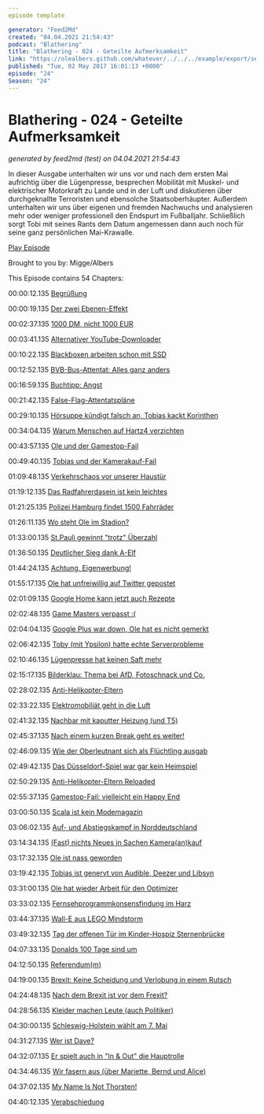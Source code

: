```yaml
---
episode template

generator: "Feed2Md"
created: "04.04.2021 21:54:43"
podcast: "Blathering"
title: "Blathering - 024 - Geteilte Aufmerksamkeit"
link: "https://olealbers.github.com/whatever/../../../example/export/seasons/2/2017/5/Blathering - 024 - Geteilte Aufmerksamkeit.md"
published: "Tue, 02 May 2017 16:01:13 +0000"
episode: "24"
Season: "24"
---
```


# Blathering - 024 - Geteilte Aufmerksamkeit
_generated by feed2md (test) on 04.04.2021 21:54:43_

In dieser Ausgabe unterhalten wir uns vor und nach dem ersten Mai aufrichtig über die Lügenpresse, besprechen Mobilität mit Muskel- und elektrischer Motorkraft zu Lande und in der Luft und diskutieren über durchgeknallte Terroristen und ebensolche Staatsoberhäupter. Außerdem unterhalten wir uns über eigenen und fremden Nachwuchs und analysieren mehr oder weniger professionell den Endspurt im Fußballjahr. Schließlich sorgt Tobi mit seines Rants dem Datum angemessen dann auch noch für seine ganz persönlichen Mai-Krawalle.

[Play Episode](https://www.blathering.de/podlove/file/230/s/feed/c/mp3/blathering_024.mp3)

Brought to you by: Migge/Albers

This Episode contains 54 Chapters:


00:00:12.135 [Begrüßung]()

00:00:19.135 [Der zwei Ebenen-Effekt]()

00:02:37.135 [1000 DM, nicht 1000 EUR](https://twitter.com/ComPod/status/855065916480118787)

00:03:41.135 [Alternativer YouTube-Downloader](https://www.4kdownload.com/de/)

00:10:22.135 [Blackboxen arbeiten schon mit SSD](https://www.curtisswrightds.com/products/electronic-systems/data-recorders/multi-role-recorders/solid-state-drives.html)

00:12:52.135 [BVB-Bus-Attentat: Alles ganz anders](http://www.spiegel.de/panorama/justiz/borussia-dortmund-ermittler-fassen-mutmasslichen-bvb-bomber-a-1143998.html)

00:16:59.135 [Buchtipp: Angst](https://www.tobiasmigge.de/2015/08/25/013-angst/)

00:21:42.135 [False-Flag-Attentatspläne](https://www.welt.de/politik/deutschland/article164061584/Das-unfassbare-Doppelleben-des-Oberleutnants-Franco-A.html)

00:29:10.135 [Hörsuppe kündigt falsch an, Tobias kackt Korinthen](https://twitter.com/tmigge/status/854538360790110208)

00:34:04.135 [Warum Menschen auf Hartz4 verzichten](http://www.ndr.de/fernsehen/sendungen/die_reportage/Warum-Menschen-auf-Hartz-4-verzichten,sendung631452.html)

00:43:57.135 [Ole und der Gamestop-Fail](https://www.gamestop.de/ps4-pro)

00:49:40.135 [Tobias und der Kamerakauf-Fail](http://www.nikon.de/de_DE/product/digital-cameras/slr/professional/d500)

01:09:48.135 [Verkehrschaos vor unserer Haustür](http://www.hamburger-wochenblatt.de/bramfeld/lokales/anwohner-vom-fahrenkroen-sind-sauer-d39876.html)

01:19:12.135 [Das Radfahrerdasein ist kein leichtes](https://radverkehrspolitik.de/fahrradfuehrerschein-das-kapiert-doch-eh-kein-mensch/)

01:21:25.135 [Polizei Hamburg findet 1500 Fahrräder](https://twitter.com/PolizeiHamburg/status/856796787805499392)

01:26:11.135 [Wo steht Ole im Stadion?](https://www.stpaulinu.de/visit-st-pauli/das-millerntor-stadion-aus-sicht-eines-business-seat)

01:33:00.135 [St.Pauli gewinnt "trotz" Überzahl](https://www.fcstpauli.com/news/nachbericht-fc-st-pauli-bei-fortuna-duesseldorf-1617/)

01:36:50.135 [Deutlicher Sieg dank A-Elf](http://www.fussball.de/spiel/rahlstedt-3-tus-berne-2/-/spiel/01SF6Q4KSK000000VS54898EVUVM2J7N#!/section/stage)

01:44:24.135 [Achtung, Eigenwerbung!](https://steadyhq.com/de/tmigge)

01:55:17.135 [Ole hat unfreiwillig auf Twitter gepostet](https://support.google.com/youtube/answer/3127309?hl=de)

02:01:09.135 [Google Home kann jetzt auch Rezepte](http://stadt-bremerhaven.de/google-home-und-google-assistant-bringen-dir-das-kochen-bei/)

02:02:48.135 [Game Masters verpasst :(](http://www.mkg-hamburg.de/de/ausstellungen/archiv/2017/game-masters.html)

02:04:04.135 [Google Plus war down, Ole hat es nicht gemerkt]()

02:06:42.135 [Toby (mit Ypsilon) hatte echte Serverprobleme](http://einschlafen-podcast.de/podcast/ep-392-serverprobleme-und-elfenmaerchen/)

02:10:46.135 [Lügenpresse hat keinen Saft mehr](https://www.heise.de/newsticker/meldung/Luegenpresse-Teure-Saftpresse-Juicero-kann-durch-blosse-Haende-ersetzt-werden-3689399.html)

02:15:17.135 [Bilderklau: Thema bei AfD, Fotoschnack und Co.](https://www.youtube.com/channel/UCI_fMkDQ97oWaBjChUqfypw)

02:28:02.135 [Anti-Helikopter-Eltern](https://twitter.com/Kachelmann/status/858334884208750596)

02:33:22.135 [Elektromobiliät geht in die Luft](https://www.heise.de/newsticker/meldung/Elektroflugzeug-Senkrechtstarter-Lilium-Jet-absolviert-erfolgreich-ersten-Testflug-ueber-Bayern-3689946.html)

02:41:32.135 [Nachbar mit kaputter Heizung (und T5)](https://de.wikipedia.org/wiki/Tauglichkeitsgrad)

02:45:37.135 [Nach einem kurzen Break geht es weiter!](http://getyarn.io/yarn-clip/82b01185-1ddd-4a36-b8ba-f3e0212d4e17)

02:46:09.135 [Wie der Oberleutnant sich als Flüchtling ausgab](http://www.nordbayern.de/region/nuernberg/soldat-tarnt-sich-als-syrer-eklatantes-versagen-beim-bamf-1.6065167)

02:49:42.135 [Das Düsseldorf-Spiel war gar kein Heimspiel]()

02:50:29.135 [Anti-Helikopter-Eltern Reloaded](https://twitter.com/barbcore/status/858538829824884736)

02:55:37.135 [Gamestop-Fail: vielleicht ein Happy End](https://www.playstation.com/de-de/explore/ps4/ps4-pro/)

03:00:50.135 [Scala ist kein Modemagazin](http://www.fussball.de/spiel/tus-berne-2-alstertal-langenhorn-3/-/spiel/01SF6Q4I98000000VS54898EVUVM2J7N#!/section/stage)

03:06:02.135 [Auf- und Abstiegskampf in Norddeutschland](https://www.fcstpauli.com/news/nachbericht-fc-st-pauli-gegen-1-fc-heidenheim-1617/)

03:14:34.135 [(Fast) nichts Neues in Sachen Kamera(an)kauf]()

03:17:32.135 [Ole ist nass geworden](https://kachelmannwetter.com/de/radarprognose/stadt-hamburg/)

03:19:42.135 [Tobias ist genervt von Audible, Deezer und Libsyn](http://kleinesfernsehballett.de/)

03:31:00.135 [Ole hat wieder Arbeit für den Optimizer](https://chrome.google.com/webstore/detail/google%20-optimizer/edknapjhmlocokbpbihilmjmfmmddhop?hl=de)

03:33:02.135 [Fernsehprogrammkonsensfindung im Harz](https://de.wikipedia.org/wiki/Harz_(Mittelgebirge))

03:44:37.135 [Wall-E aus LEGO Mindstorm](https://www.lego.com/de-de/mindstorms/build-a-robot/kraz3)

03:49:32.135 [Tag der offenen Tür im Kinder-Hospiz Sternenbrücke](https://sternenbruecke.de/)

04:07:33.135 [Donalds 100 Tage sind um](https://www.youtube.com/watch?v=q2Dop7haDnY)

04:12:50.135 [Referendum(m)](http://www.tagesspiegel.de/politik/eu-aussenministertreffen-eu-erkennt-tuerkei-referendum-an/19736204.html)

04:19:00.135 [Brexit: Keine Scheidung und Verlobung in einem Rutsch](http://www.faz.net/aktuell/wirtschaft/brexit/juncker-bei-may-das-desastroese-brexit-dinner-14993605-p5.html?printPagedArticle=true)

04:24:48.135 [Nach dem Brexit ist vor dem Frexit?](http://www.zeit.de/politik/ausland/2017-05/emmanuel-macron-frexit-marine-le-pen-frankreich)

04:28:56.135 [Kleider machen Leute (auch Politiker)]()

04:30:00.135 [Schleswig-Holstein wählt am 7. Mai](https://www.welt.de/politik/deutschland/article164126293/AfD-koennte-an-Fuenf-Prozent-Huerde-scheitern.html)

04:31:27.135 [Wer ist Dave?](https://de.wikipedia.org/wiki/Dave_(Film))

04:32:07.135 [Er spielt auch in "In & Out" die Hauptrolle](https://de.wikipedia.org/wiki/In_%26_Out)

04:34:46.135 [Wir fasern aus (über Mariette, Bernd und Alice)](https://www.derwesten.de/politik/heute-journal-moderatorin-marietta-slomka-nennt-bjoern-hoecke-bernd-und-wird-gefeiert-id210311365.html)

04:37:02.135 [My Name Is Not Thorsten!](https://www.youtube.com/watch?v=r6qsoP75y4Q)

04:40:12.135 [Verabschiedung]()


